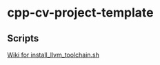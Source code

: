 # cpp-cv-project-template

## Scripts

[Wiki for install_llvm_toolchain.sh](https://github.com/nachovizzo/must-have-tools/wiki)

